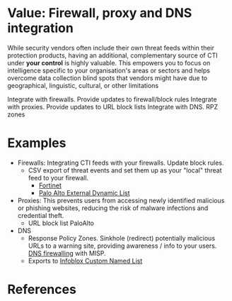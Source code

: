 # Value: Firewall, proxy and DNS integration

While security vendors often include their own threat feeds within their protection products, having an additional, complementary source of CTI under **your control** is highly valuable. This empowers you to focus on intelligence specific to your organisation's areas or sectors and helps overcome data collection blind spots that vendors might have due to geographical, linguistic, cultural, or other limitations

Integrate with firewalls. Provide updates to firewall/block rules
Integrate with proxies. Provide updates to URL block lists
Integrate with DNS. RPZ zones

# Examples

- Firewalls: Integrating CTI feeds with your firewalls. Update block rules.
  - CSV export of threat events and set them up as your "local" threat feed to your firewall. 
    - [Fortinet](https://docs.fortinet.com/document/fortigate/6.4.9/administration-guide/9463/threat-feeds)
    - [Palo Alto External Dynamic List](https://docs.paloaltonetworks.com/pan-os/10-2/pan-os-admin/policy/use-an-external-dynamic-list-in-policy/configure-the-firewall-to-access-an-external-dynamic-list)
- Proxies: This prevents users from accessing newly identified malicious or phishing websites, reducing the risk of malware infections and credential theft.
  - URL block list PaloAlto
- DNS
  - Response Policy Zones. Sinkhole (redirect) potentially malicious URLs to a warning site, providing awareness / info to your users. [DNS firewalling](https://isc.sans.edu/diary/24556) with MISP.
  - Exports to [Infoblox Custom Named List](https://csp.infoblox.com/apidoc/?url=https%3A%2F%2Fcsp.infoblox.com%2Fapidoc%2Fdocs%2FAtcfw)

# References
